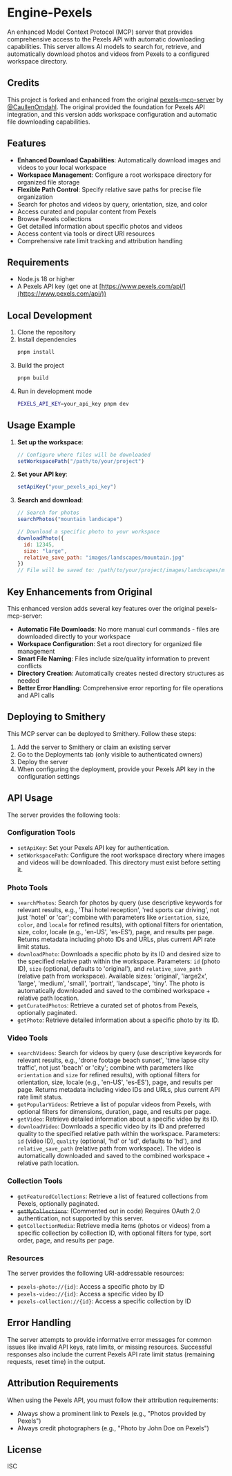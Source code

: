# Engine-Pexels

An enhanced Model Context Protocol (MCP) server that provides comprehensive access to the Pexels API with automatic downloading capabilities. This server allows AI models to search for, retrieve, and automatically download photos and videos from Pexels to a configured workspace directory.

## Credits

This project is forked and enhanced from the original [pexels-mcp-server](https://github.com/CaullenOmdahl/pexels-mcp-server) by [@CaullenOmdahl](https://github.com/CaullenOmdahl). The original provided the foundation for Pexels API integration, and this version adds workspace configuration and automatic file downloading capabilities.

## Features

- **Enhanced Download Capabilities**: Automatically download images and videos to your local workspace
- **Workspace Management**: Configure a root workspace directory for organized file storage
- **Flexible Path Control**: Specify relative save paths for precise file organization
- Search for photos and videos by query, orientation, size, and color
- Access curated and popular content from Pexels
- Browse Pexels collections
- Get detailed information about specific photos and videos
- Access content via tools or direct URI resources
- Comprehensive rate limit tracking and attribution handling

## Requirements

- Node.js 18 or higher
- A Pexels API key (get one at [https://www.pexels.com/api/](https://www.pexels.com/api/))

## Local Development

1. Clone the repository
2. Install dependencies
   ```bash
   pnpm install
   ```
3. Build the project
   ```bash
   pnpm build
   ```
4. Run in development mode
   ```bash
   PEXELS_API_KEY=your_api_key pnpm dev
   ```

## Usage Example

1. **Set up the workspace**:
   ```javascript
   // Configure where files will be downloaded
   setWorkspacePath("/path/to/your/project")
   ```

2. **Set your API key**:
   ```javascript
   setApiKey("your_pexels_api_key")
   ```

3. **Search and download**:
   ```javascript
   // Search for photos
   searchPhotos("mountain landscape")
   
   // Download a specific photo to your workspace
   downloadPhoto({
     id: 12345,
     size: "large",
     relative_save_path: "images/landscapes/mountain.jpg"
   })
   // File will be saved to: /path/to/your/project/images/landscapes/mountain_large.jpg
   ```

## Key Enhancements from Original

This enhanced version adds several key features over the original pexels-mcp-server:

- **Automatic File Downloads**: No more manual curl commands - files are downloaded directly to your workspace
- **Workspace Configuration**: Set a root directory for organized file management  
- **Smart File Naming**: Files include size/quality information to prevent conflicts
- **Directory Creation**: Automatically creates nested directory structures as needed
- **Better Error Handling**: Comprehensive error reporting for file operations and API calls

## Deploying to Smithery

This MCP server can be deployed to Smithery. Follow these steps:

1. Add the server to Smithery or claim an existing server
2. Go to the Deployments tab (only visible to authenticated owners)
3. Deploy the server
4. When configuring the deployment, provide your Pexels API key in the configuration settings

## API Usage

The server provides the following tools:

### Configuration Tools

- `setApiKey`: Set your Pexels API key for authentication.
- `setWorkspacePath`: Configure the root workspace directory where images and videos will be downloaded. This directory must exist before setting it.

### Photo Tools

- `searchPhotos`: Search for photos by query (use descriptive keywords for relevant results, e.g., 'Thai hotel reception', 'red sports car driving', not just 'hotel' or 'car'; combine with parameters like `orientation`, `size`, `color`, and `locale` for refined results), with optional filters for orientation, size, color, locale (e.g., 'en-US', 'es-ES'), page, and results per page. Returns metadata including photo IDs and URLs, plus current API rate limit status.
- `downloadPhoto`: Downloads a specific photo by its ID and desired size to the specified relative path within the workspace. Parameters: `id` (photo ID), `size` (optional, defaults to 'original'), and `relative_save_path` (relative path from workspace). Available sizes: 'original', 'large2x', 'large', 'medium', 'small', 'portrait', 'landscape', 'tiny'. The photo is automatically downloaded and saved to the combined workspace + relative path location.
- `getCuratedPhotos`: Retrieve a curated set of photos from Pexels, optionally paginated.
- `getPhoto`: Retrieve detailed information about a specific photo by its ID.

### Video Tools

- `searchVideos`: Search for videos by query (use descriptive keywords for relevant results, e.g., 'drone footage beach sunset', 'time lapse city traffic', not just 'beach' or 'city'; combine with parameters like `orientation` and `size` for refined results), with optional filters for orientation, size, locale (e.g., 'en-US', 'es-ES'), page, and results per page. Returns metadata including video IDs and URLs, plus current API rate limit status.
- `getPopularVideos`: Retrieve a list of popular videos from Pexels, with optional filters for dimensions, duration, page, and results per page.
- `getVideo`: Retrieve detailed information about a specific video by its ID.
- `downloadVideo`: Downloads a specific video by its ID and preferred quality to the specified relative path within the workspace. Parameters: `id` (video ID), `quality` (optional, 'hd' or 'sd', defaults to 'hd'), and `relative_save_path` (relative path from workspace). The video is automatically downloaded and saved to the combined workspace + relative path location.

### Collection Tools

- `getFeaturedCollections`: Retrieve a list of featured collections from Pexels, optionally paginated.
- ~~`getMyCollections`~~: (Commented out in code) Requires OAuth 2.0 authentication, not supported by this server.
- `getCollectionMedia`: Retrieve media items (photos or videos) from a specific collection by collection ID, with optional filters for type, sort order, page, and results per page.

### Resources

The server provides the following URI-addressable resources:

- `pexels-photo://{id}`: Access a specific photo by ID
- `pexels-video://{id}`: Access a specific video by ID
- `pexels-collection://{id}`: Access a specific collection by ID

## Error Handling

The server attempts to provide informative error messages for common issues like invalid API keys, rate limits, or missing resources. Successful responses also include the current Pexels API rate limit status (remaining requests, reset time) in the output.

## Attribution Requirements

When using the Pexels API, you must follow their attribution requirements:

- Always show a prominent link to Pexels (e.g., "Photos provided by Pexels")
- Always credit photographers (e.g., "Photo by John Doe on Pexels")

## License

ISC